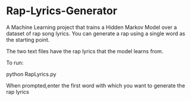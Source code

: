 # Rap-Lyrics-Generator
A Machine Learning project that trains a Hidden Markov Model over a dataset of rap song lyrics. You can generate a rap using a single word as the starting point. 

The two text files have the rap lyrics that the model learns from.

To run:


python RapLyrics.py


When prompted,enter the first word with which you want to generate the rap lyrics
